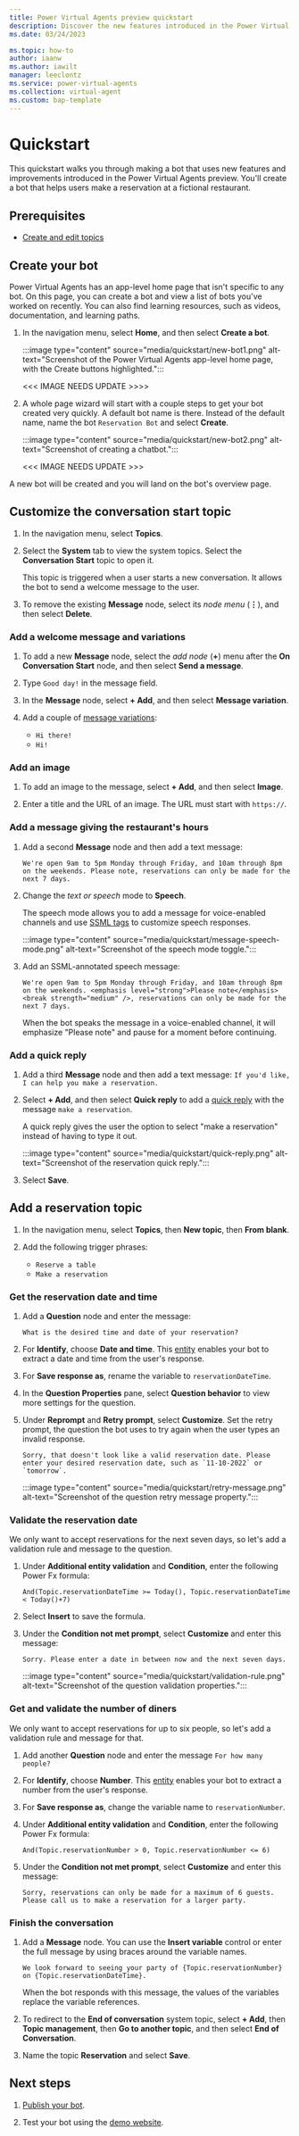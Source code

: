 ```yaml
---
title: Power Virtual Agents preview quickstart
description: Discover the new features introduced in the Power Virtual Agents preview.
ms.date: 03/24/2023

ms.topic: how-to
author: iaanw
ms.author: iawilt
manager: leeclontz
ms.service: power-virtual-agents
ms.collection: virtual-agent
ms.custom: bap-template
---
```


# Quickstart

This quickstart walks you through making a bot that uses new features and improvements introduced in the Power Virtual Agents preview. You'll create a bot that helps users make a reservation at a fictional restaurant.

## Prerequisites

- [Create and edit topics](authoring-create-edit-topics.md)

## Create your bot

Power Virtual Agents has an app-level home page that isn't specific to any bot. On this page, you can create a bot and view a list of bots you've worked on recently. You can also find learning resources, such as videos, documentation, and learning paths.

1. In the navigation menu, select **Home**, and then select **Create a bot**.

    :::image type="content" source="media/quickstart/new-bot1.png" alt-text="Screenshot of the Power Virtual Agents app-level home page, with the Create buttons highlighted.":::
    
    <<< IMAGE NEEDS UPDATE >>>>

2. A whole page wizard will start with a couple steps to get your bot created very quickly. A default bot name is there. Instead of the default name, name the bot `Reservation Bot` and select **Create**. 

    :::image type="content" source="media/quickstart/new-bot2.png" alt-text="Screenshot of creating a chatbot.":::
    
    <<< IMAGE NEEDS UPDATE >>>

A new bot will be created and you will land on the bot's overview page.

## Customize the conversation start topic

1. In the navigation menu, select **Topics**.

1. Select the **System** tab to view the system topics. Select the **Conversation Start** topic to open it.

    This topic is triggered when a user starts a new conversation. It allows the bot to send a welcome message to the user.

1. To remove the existing **Message** node, select its _node menu_ (**&vellip;**), and then select **Delete**.

### Add a welcome message and variations

1. To add a new **Message** node, select the _add node_ (**+**) menu after the **On Conversation Start** node, and then select **Send a message**.

1. Type `Good day!` in the message field.

1. In the **Message** node, select **+ Add**, and then select **Message variation**.

1. Add a couple of [message variations](authoring-send-message.md#use-message-variations):
    - `Hi there!`
    - `Hi!`

### Add an image

1. To add an image to the message, select **+ Add**, and then select **Image**.

1. Enter a title and the URL of an image. The URL must start with `https://`.

### Add a message giving the restaurant's hours

1. Add a second **Message** node and then add a text message:

    ```text
    We're open 9am to 5pm Monday through Friday, and 10am through 8pm on the weekends. Please note, reservations can only be made for the next 7 days.
    ```

1. Change the _text or speech_ mode to **Speech**.

    The speech mode allows you to add a message for voice-enabled channels and use [SSML tags](authoring-send-message.md#use-ssml-to-customize-speech-responses) to customize speech responses.

    :::image type="content" source="media/quickstart/message-speech-mode.png" alt-text="Screenshot of the speech mode toggle.":::

1. Add an SSML-annotated speech message:

    ```SSML
    We're open 9am to 5pm Monday through Friday, and 10am through 8pm on the weekends. <emphasis level="strong">Please note</emphasis><break strength="medium" />, reservations can only be made for the next 7 days.
    ```

    When the bot speaks the message in a voice-enabled channel, it will emphasize "Please note" and pause for a moment before continuing.

### Add a quick reply

1. Add a third **Message** node and then add a text message: `If you'd like, I can help you make a reservation.`

1. Select **+ Add**, and then select **Quick reply** to add a [quick reply](authoring-send-message.md#use-quick-replies) with the message `make a reservation`.

    A quick reply gives the user the option to select "make a reservation" instead of having to type it out.

    :::image type="content" source="media/quickstart/quick-reply.png" alt-text="Screenshot of the reservation quick reply.":::

1. Select **Save**.

## Add a reservation topic

1. In the navigation menu, select **Topics**, then **New topic**, then **From blank**.

1. Add the following trigger phrases:
    - `Reserve a table`
    - `Make a reservation`

### Get the reservation date and time

1. Add a **Question** node and enter the message:

    ```text
    What is the desired time and date of your reservation?
    ```

1. For **Identify**, choose **Date and time**. This [entity](advanced-entities-slot-filling.md) enables your bot to extract a date and time from the user's response.

1. For **Save response as**, rename the variable to `reservationDateTime`.

1. In the **Question Properties** pane, select **Question behavior** to view more settings for the question.

1. Under **Reprompt** and **Retry prompt**, select **Customize**. Set the retry prompt, the question the bot uses to try again when the user types an invalid response.

    ```text
    Sorry, that doesn't look like a valid reservation date. Please enter your desired reservation date, such as `11-10-2022` or `tomorrow`.
    ```

    :::image type="content" source="media/quickstart/retry-message.png" alt-text="Screenshot of the question retry message property.":::

### Validate the reservation date

We only want to accept reservations for the next seven days, so let's add a validation rule and message to the question.

1. Under **Additional entity validation** and **Condition**, enter the following Power Fx formula:

    ```power-fx
    And(Topic.reservationDateTime >= Today(), Topic.reservationDateTime < Today()+7)
    ```

1. Select **Insert** to save the formula.

1. Under the **Condition not met prompt**, select **Customize** and enter this message:

    ```text
    Sorry. Please enter a date in between now and the next seven days.
    ```

    :::image type="content" source="media/quickstart/validation-rule.png" alt-text="Screenshot of the question validation properties.":::

### Get and validate the number of diners

We only want to accept reservations for up to six people, so let's add a validation rule and message for that.

1. Add another **Question** node and enter the message `For how many people?`

1. For **Identify**, choose **Number**. This [entity](advanced-entities-slot-filling.md) enables your bot to extract a number from the user's response.

1. For **Save response as**, change the variable name to `reservationNumber`.

1. Under **Additional entity validation** and **Condition**, enter the following Power Fx formula:

    ```power-fx
    And(Topic.reservationNumber > 0, Topic.reservationNumber <= 6)
    ```

1. Under the **Condition not met prompt**, select **Customize** and enter this message:

    ```text
    Sorry, reservations can only be made for a maximum of 6 guests. Please call us to make a reservation for a larger party.
    ```

### Finish the conversation

1. Add a **Message** node. You can use the **Insert variable** control or enter the full message by using braces around the variable names.

    ```text
    We look forward to seeing your party of {Topic.reservationNumber} on {Topic.reservationDateTime}.
    ```

    When the bot responds with this message, the values of the variables replace the variable references.

1. To redirect to the **End of conversation** system topic, select **+ Add**, then **Topic management**, then **Go to another topic**, and then select **End of Conversation**.

1. Name the topic **Reservation** and select **Save**.

## Next steps

1. [Publish your bot](publication-fundamentals-publish-channels.md).

1. Test your bot using the [demo website](publication-connect-bot-to-web-channels.md).

